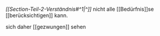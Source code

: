 *[[Section-Teil-2-Verständnis#^1|^]]* nicht alle [[Bedürfnis]]se [[berücksichtigen]] kann.

sich daher [[gezwungen]] sehen